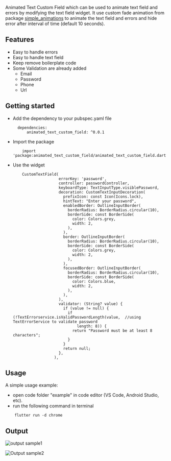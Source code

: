 Animated Text Custom Field which can be used to animate text field and errors by modifying the text field widget.
It use custom fade animation from package [simple_animations](https://pub.dev/packages/simple_animations) to animate the text field and errors and hide error after interval of time (default 10 seconds).


## Features
- Easy to handle errors
- Easy to handle text field
- Keep remove boilerplate code
- Some Validation are already added
    - Email
    - Password
    - Phone
    - Url



## Getting started
- Add the dependency to your pubspec.yaml file
  ``` 
    dependencies:
        animated_text_custom_field: ^0.0.1
    ```
- Import the package
    ```
        import 'package:animated_text_custom_field/animated_text_custom_field.dart';
    ```
- Use the widget
    ```
        CustomTextField(
                        errorKey: 'password',
                        controller: passwordController,
                        keyboardType: TextInputType.visiblePassword,
                        decoration: CustomTextInputDecoration(
                          prefixIcon: const Icon(Icons.lock),
                          hintText: "Enter your password",
                          enabledBorder: OutlineInputBorder(
                            borderRadius: BorderRadius.circular(10),
                            borderSide: const BorderSide(
                              color: Colors.grey,
                              width: 2,
                            ),
                          ),
                          border: OutlineInputBorder(
                            borderRadius: BorderRadius.circular(10),
                            borderSide: const BorderSide(
                              color: Colors.grey,
                              width: 2,
                            ),
                          ),
                          focusedBorder: OutlineInputBorder(
                            borderRadius: BorderRadius.circular(10),
                            borderSide: const BorderSide(
                              color: Colors.blue,
                              width: 2,
                            ),
                          ),
                        ),
                        validator: (String? value) {
                          if (value != null) {
                            if (!TextErrorservice.isValidPasswordLength(value,  //using TextErrorService to validate password 
                                length: 8)) {
                              return "Password must be at least 8 characters";
                            }
                          }
                          return null;
                        },
                      ),
    ```


## Usage

A simple usage example:
- open code folder "example" in code editor (VS Code, Android Studio, etc).
- run the following command in terminal
```
    flutter run -d chrome
```

## Output

![output sample1](./outputs/1.png)

![Output sample2](./outputs/2.png)
